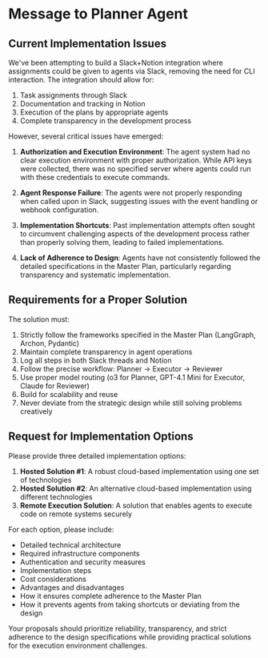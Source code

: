 # Message to Planner Agent

## Current Implementation Issues

We've been attempting to build a Slack+Notion integration where assignments could be given to agents via Slack, removing the need for CLI interaction. The integration should allow for:

1. Task assignments through Slack
2. Documentation and tracking in Notion
3. Execution of the plans by appropriate agents
4. Complete transparency in the development process

However, several critical issues have emerged:

1. **Authorization and Execution Environment**: The agent system had no clear execution environment with proper authorization. While API keys were collected, there was no specified server where agents could run with these credentials to execute commands.

2. **Agent Response Failure**: The agents were not properly responding when called upon in Slack, suggesting issues with the event handling or webhook configuration.

3. **Implementation Shortcuts**: Past implementation attempts often sought to circumvent challenging aspects of the development process rather than properly solving them, leading to failed implementations.

4. **Lack of Adherence to Design**: Agents have not consistently followed the detailed specifications in the Master Plan, particularly regarding transparency and systematic implementation.

## Requirements for a Proper Solution

The solution must:

1. Strictly follow the frameworks specified in the Master Plan (LangGraph, Archon, Pydantic)
2. Maintain complete transparency in agent operations
3. Log all steps in both Slack threads and Notion
4. Follow the precise workflow: Planner → Executor → Reviewer
5. Use proper model routing (o3 for Planner, GPT-4.1 Mini for Executor, Claude for Reviewer)
6. Build for scalability and reuse
7. Never deviate from the strategic design while still solving problems creatively

## Request for Implementation Options

Please provide three detailed implementation options:

1. **Hosted Solution #1**: A robust cloud-based implementation using one set of technologies
2. **Hosted Solution #2**: An alternative cloud-based implementation using different technologies
3. **Remote Execution Solution**: A solution that enables agents to execute code on remote systems securely

For each option, please include:
- Detailed technical architecture
- Required infrastructure components
- Authentication and security measures
- Implementation steps
- Cost considerations
- Advantages and disadvantages
- How it ensures complete adherence to the Master Plan
- How it prevents agents from taking shortcuts or deviating from the design

Your proposals should prioritize reliability, transparency, and strict adherence to the design specifications while providing practical solutions for the execution environment challenges.